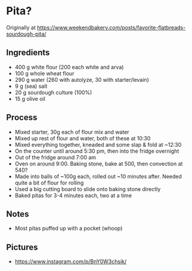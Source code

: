 # Pita?

Originally at https://www.weekendbakery.com/posts/favorite-flatbreads-sourdough-pita/

## Ingredients
- 400 g white flour (200 each white and arva)
- 100 g whole wheat flour
- 290 g water (260 with autolyze, 30 with starter/levain)
- 9 g (sea) salt
- 20 g sourdough culture (100%)
- 15 g olive oil

## Process
- Mixed starter, 30g each of flour mix and water
- Mixed up rest of flour and water, both of these at 10:30
- Mixed everything together, kneaded and some slap & fold at ~12:30
- On the counter until around 5:30 pm, then into the fridge overnight
- Out of the fridge around 7:00 am
- Oven on around 9:00.  Baking stone, bake at 500, then convection at 540?
- Made into balls of ~100g each, rolled out ~10 minutes after.  Needed quite a bit of flour for rolling
- Used a big cutting board to slide onto baking stone directly
- Baked pitas for 3-4 minutes each, two at a time

## Notes
- Most pitas puffed up with a pocket (whoop)

## Pictures
- https://www.instagram.com/p/BnY0W3chsik/
